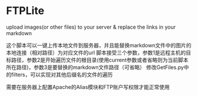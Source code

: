 # FTPLite
upload images(or other files) to your server &amp; replace the links in your markdown

这个脚本可以一键上传本地文件到服务器，并且能替换markdown文件中的图片的本地连接（相对路径）为对应文件的url
脚本接受三个参数，参数1是远程主机的目标路径，参数2是开始遍历文件的根目录(使用current参数或者省略则为当前脚本所在路径)，参数3是要替换的markdown文件路径（可省略）
修改GetFiles.py中的filters，可以实现对其他后缀名的文件的遍历

需要在服务器上配置Apache的Alias模块和FTP账户写权限才能正常使用
